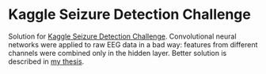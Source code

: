 Kaggle Seizure Detection Challenge
=========
Solution for [Kaggle Seizure Detection Challenge](http://www.kaggle.com/c/seizure-detection).
Convolutional neural networks were applied to raw EEG data in a bad way:
features from different channels were combined only in the hidden layer.
Better solution is described in [my thesis](https://github.com/IraKorshunova/kaggle-seizure-prediction/blob/master/thesis.pdf).
